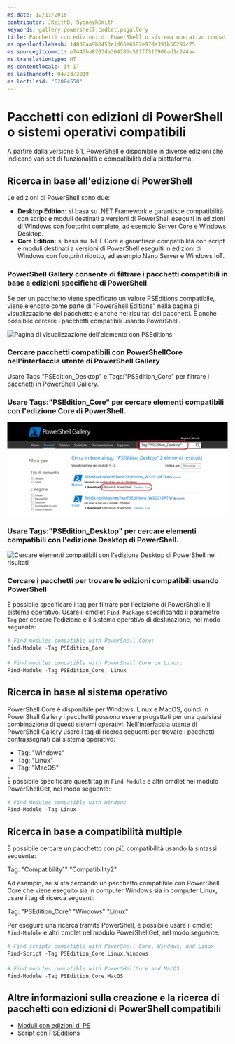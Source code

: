 ```yaml
---
ms.date: 12/11/2018
contributor: JKeithB, SydneyhSmith
keywords: gallery,powershell,cmdlet,psgallery
title: Pacchetti con edizioni di PowerShell o sistema operativo compatibili
ms.openlocfilehash: 14038aa9b0453e1d06e6587e97da391b56297c75
ms.sourcegitcommit: e7445ba8203da304286c591ff513900ad1c244a4
ms.translationtype: HT
ms.contentlocale: it-IT
ms.lasthandoff: 04/23/2019
ms.locfileid: "62084558"
---
```

# <a name="packages-with-compatible-powershell-editions-or-operating-systems"></a>Pacchetti con edizioni di PowerShell o sistemi operativi compatibili

A partire dalla versione 5.1, PowerShell è disponibile in diverse edizioni che indicano vari set di funzionalità e compatibilità della piattaforma.

## <a name="searching-by-powershell-edition"></a>Ricerca in base all'edizione di PowerShell

Le edizioni di PowerShell sono due:
- **Desktop Edition:** si basa su .NET Framework e garantisce compatibilità con script e moduli destinati a versioni di PowerShell eseguiti in edizioni di Windows con footprint completo, ad esempio Server Core e Windows Desktop.
- **Core Edition:** si basa su .NET Core e garantisce compatibilità con script e moduli destinati a versioni di PowerShell eseguiti in edizioni di Windows con footprint ridotto, ad esempio Nano Server e Windows IoT.

### <a name="powershell-gallery-allows-you-to-filter-packages-compatible-for-specific-powershell-editions"></a>PowerShell Gallery consente di filtrare i pacchetti compatibili in base a edizioni specifiche di PowerShell

Se per un pacchetto viene specificato un valore PSEditions compatibile, viene elencato come parte di "PowerShell Editions" nella pagina di visualizzazione del pacchetto e anche nei risultati dei pacchetti.
È anche possibile cercare i pacchetti compatibili usando PowerShell.

![Pagina di visualizzazione dell'elemento con PSEditions](../../Images/packagedisplaypagewithpseditions.PNG)

### <a name="search-for-packages-in-the-gallery-ui-that-work-on-powershell-core"></a>Cercare pacchetti compatibili con PowerShellCore nell'interfaccia utente di PowerShell Gallery

Usare Tags:"PSEdition_Desktop" e Tags:"PSEdition_Core" per filtrare i pacchetti in PowerShell Gallery.

### <a name="use-tagspseditioncore-to-search-items-compatible-with-powershell-core-edition"></a>Usare Tags:"PSEdition_Core" per cercare elementi compatibili con l'edizione Core di PowerShell.

![Cercare elementi compatibili con l'edizione Core di PowerShell nei risultati](../../Images/searchresultswithpseditions.PNG)

### <a name="use-tagspseditiondesktop-to-search-items-compatible-with-powershell-desktop-edition"></a>Usare Tags:"PSEdition_Desktop" per cercare elementi compatibili con l'edizione Desktop di PowerShell.

![Cercare elementi compatibili con l'edizione Desktop di PowerShell nei risultati](../../Images/searchresultswithpseditionsdesktop.PNG)

### <a name="search-for-packages-to-find-compatible-editions-using-powershell"></a>Cercare i pacchetti per trovare le edizioni compatibili usando PowerShell
È possibile specificare i tag per filtrare per l'edizione di PowerShell e il sistema operativo.
Usare il cmdlet `Find-Package` specificando il parametro `-Tag` per cercare l'edizione e il sistemo operativo di destinazione,
nel modo seguente:

```powershell
# Find modules compatible with PowerShell Core:
Find-Module -Tag PSEdition_Core

# Find modules compatible with PowerShell Core on Linux:
Find-Module -Tag PSEdition_Core, Linux
```

## <a name="searching-by-operating-system"></a>Ricerca in base al sistema operativo

PowerShell Core è disponibile per Windows, Linux e MacOS, quindi in PowerShell Gallery i pacchetti possono essere progettati per una qualsiasi combinazione di questi sistemi operativi. Nell'interfaccia utente di PowerShell Gallery usare i tag di ricerca seguenti per trovare i pacchetti contrassegnati dal sistema operativo:

- Tag: "Windows"
- Tag: "Linux"
- Tag: "MacOS"

È possibile specificare questi tag in `Find-Module` e altri cmdlet nel modulo PowerShellGet, nel modo seguente:

```powershell
# Find Modules compatible with Windows
Find-Module -Tag Linux
```

## <a name="searching-for-multiple-compatibilities"></a>Ricerca in base a compatibilità multiple

È possibile cercare un pacchetto con più compatibilità usando la sintassi seguente:

Tag: "Compatibility1" "Compatibility2"

Ad esempio, se si sta cercando un pacchetto compatibile con PowerShell Core che viene eseguito sia in computer Windows sia in computer Linux, usare i tag di ricerca seguenti:

Tag: "PSEdition_Core" "Windows" "Linux"

Per eseguire una ricerca tramite PowerShell, è possibile usare il cmdlet `Find-Module` e altri cmdlet nel modulo PowerShellGet, nel modo seguente:

```powershell
# Find scripts compatible with PowerShell Core, Windows, and Linux
Find-Script -Tag PSEdition_Core,Linux,Windows

# Find modules compatible with PowerSHellCore and MacOS
Find-Module -Tag PSEdition_Core,MacOS
```

## <a name="more-details-on-authoring-and-finding-the-packages-with-compatible-powershell-editions"></a>Altre informazioni sulla creazione e la ricerca di pacchetti con edizioni di PowerShell compatibili

- [Moduli con edizioni di PS](../../concepts/module-psedition-support.md)
- [Script con PSEditions](../../concepts/script-psedition-support.md)
